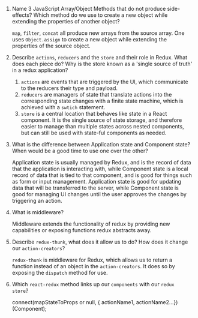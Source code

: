 1.  Name 3 JavaScript Array/Object Methods that do not produce side-effects? Which method do we use to create a new object while extending the properties of another object?

    `map`, `filter`, `concat` all produce new arrays from the source array. One uses `Object.assign` to create a new object while extending the properties of the source object.

2.  Describe `actions`, `reducers` and the `store` and their role in Redux. What does each piece do? Why is the store known as a 'single source of truth' in a redux application?

    1. `actions` are events that are triggered by the UI, which communicate to the reducers their type and payload.
    2. `reducers` are managers of state that translate actions into the corresponding state changes with a finite state machine, which is achieved with a `swtich` statement.
    3. `store` is a central location that behaves like state in a React component. It is the single source of state storage, and therefore easier to manage than multiple states across nested components, but can still be used with state-ful components as needed.

3.  What is the difference between Application state and Component state? When would be a good time to use one over the other?

    Application state is usually managed by Redux, and is the record of data that the application is interacting with, while Component state is a local record of data that is tied to that component, and is good for things such as form or input management. Application state is good for updating data that will be transferred to the server, while Component state is good for managing UI changes until the user approves the changes by triggering an action.

4.  What is middleware?

    Middleware extends the functionality of redux by providing new capabilities or exposing functions redux abstracts away.

5.  Describe `redux-thunk`, what does it allow us to do? How does it change our `action-creators`?

    `redux-thunk` is middleware for Redux, which allows us to return a function instead of an object in the `action-creators`. It does so by exposing the `dispatch` method for use. 

6.  Which `react-redux` method links up our `components` with our `redux store`?

    connect(mapStateToProps or null, { actionName1, actionName2...})(Component);
